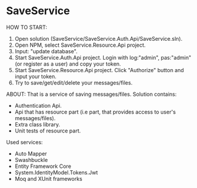 # SaveService

HOW TO START:
1) Open solution (SaveService/SaveService.Auth.Api/SaveService.sln).
2) Open NPM, select SaveService.Resource.Api project.
3) Input: "update database".
4) Start SaveService.Auth.Api project. Login with log:"admin", pas:"admin" (or register as a user) and copy your token.
5) Start SaveService.Resource.Api project. Click "Authorize" button and input your token.
6) Try to save/get/edit/delete your messages/files.

ABOUT:
That is a service of saving messages/files.
Solution contains:
- Authentication Api.
- Api that has resource part (i.e part, that provides access to user's messages/files).
- Extra class library.
- Unit tests of resource part.

Used services: 
- Auto Mapper
- Swashbuckle
- Entity Framework Core
- System.IdentityModel.Tokens.Jwt
- Moq and XUnit frameworks
